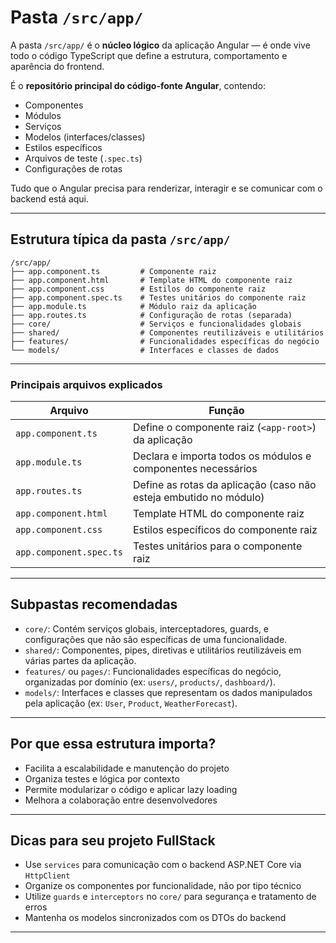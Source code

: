 # Pasta `/src/app/`

A pasta `/src/app/` é o **núcleo lógico** da aplicação Angular — é onde vive todo o código TypeScript que define a estrutura, comportamento e aparência do frontend.

É o **repositório principal do código-fonte Angular**, contendo:

- Componentes
- Módulos
- Serviços
- Modelos (interfaces/classes)
- Estilos específicos
- Arquivos de teste (`.spec.ts`)
- Configurações de rotas

Tudo que o Angular precisa para renderizar, interagir e se comunicar com o backend está aqui.

---

## Estrutura típica da pasta `/src/app/`

```plaintext
/src/app/
├── app.component.ts         # Componente raiz
├── app.component.html       # Template HTML do componente raiz
├── app.component.css        # Estilos do componente raiz
├── app.component.spec.ts    # Testes unitários do componente raiz
├── app.module.ts            # Módulo raiz da aplicação
├── app.routes.ts            # Configuração de rotas (separada)
├── core/                    # Serviços e funcionalidades globais
├── shared/                  # Componentes reutilizáveis e utilitários
├── features/                # Funcionalidades específicas do negócio
└── models/                  # Interfaces e classes de dados
```

---

### Principais arquivos explicados

| Arquivo | Função |
| --- | --- |
| `app.component.ts` | Define o componente raiz (`<app-root>`) da aplicação |
| `app.module.ts` | Declara e importa todos os módulos e componentes necessários |
| `app.routes.ts` | Define as rotas da aplicação (caso não esteja embutido no módulo) |
| `app.component.html` | Template HTML do componente raiz |
| `app.component.css` | Estilos específicos do componente raiz |
| `app.component.spec.ts` | Testes unitários para o componente raiz |

---

## Subpastas recomendadas

- `core/`: Contém serviços globais, interceptadores, guards, e configurações que não são específicas de uma funcionalidade.
- `shared/`: Componentes, pipes, diretivas e utilitários reutilizáveis em várias partes da aplicação.
- `features/` ou `pages/`: Funcionalidades específicas do negócio, organizadas por domínio (ex: `users/`, `products/`, `dashboard/`).
- `models/`: Interfaces e classes que representam os dados manipulados pela aplicação (ex: `User`, `Product`, `WeatherForecast`).

---

## Por que essa estrutura importa?

- Facilita a escalabilidade e manutenção do projeto
- Organiza testes e lógica por contexto
- Permite modularizar o código e aplicar lazy loading
- Melhora a colaboração entre desenvolvedores

---

## Dicas para seu projeto FullStack

- Use `services` para comunicação com o backend ASP.NET Core via `HttpClient`
- Organize os componentes por funcionalidade, não por tipo técnico
- Utilize `guards` e `interceptors` no `core/` para segurança e tratamento de erros
- Mantenha os modelos sincronizados com os DTOs do backend

---
